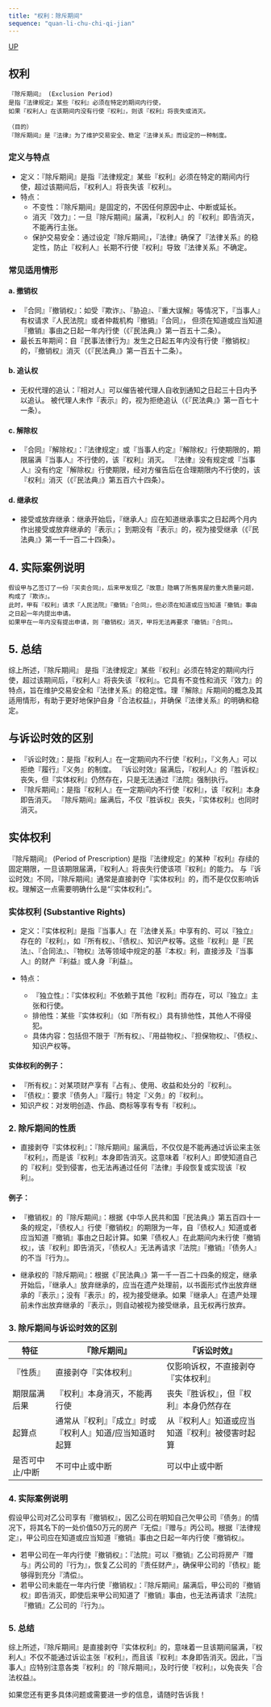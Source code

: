 ```yaml
---
title: "权利：除斥期间"
sequence: "quan-li-chu-chi-qi-jian"
---
```


[UP](/law/civil-law-index.html)

## 权利

```text
『除斥期间』 (Exclusion Period) 
是指『法律规定』某些『权利』必须在特定的期间内行使，
如果『权利人』在该期间内没有行使『权利』，则该『权利』将丧失或消灭。

（目的）
『除斥期间』是『法律』为了维护交易安全、稳定『法律关系』而设定的一种制度。
```

### 定义与特点

- 定义：『除斥期间』是指『法律规定』某些『权利』必须在特定的期间内行使，超过该期间后，『权利人』将丧失该『权利』。
- 特点：
    - 不变性：『除斥期间』是固定的，不因任何原因中止、中断或延长。
    - 消灭『效力』：一旦『除斥期间』届满，『权利人』的『权利』即告消灭，不能再行主张。
    - 保护交易安全：通过设定『除斥期间』，『法律』确保了『法律关系』的稳定性，防止『权利人』长期不行使『权利』导致『法律关系』不确定。

### 常见适用情形

#### a. 撤销权

- 『合同』『撤销权』：如受『欺诈』、『胁迫』、『重大误解』等情况下，『当事人』有权请求『人民法院』或者仲裁机构『撤销』『合同』，
  但须在知道或应当知道『撤销』事由之日起一年内行使（《『民法典』》第一百五十二条）。
- 最长五年期间：自『民事法律行为』发生之日起五年内没有行使『撤销权』的，『撤销权』消灭（《『民法典』》第一百五十二条）。

#### b. 追认权

- 无权代理的追认：『相对人』可以催告被代理人自收到通知之日起三十日内予以追认。
  被代理人未作『表示』的，视为拒绝追认（《『民法典』》第一百七十一条）。

#### c. 解除权

- 『合同』『解除权』：『法律规定』或『当事人约定』『解除权』行使期限的，期限届满『当事人』不行使的，该『权利』消灭。
  『法律』没有规定或『当事人』没有约定『解除权』行使期限，经对方催告后在合理期限内不行使的，该『权利』消灭（《『民法典』》第五百六十四条）。

#### d. 继承权

- 接受或放弃继承：继承开始后，『继承人』应在知道继承事实之日起两个月内作出接受或放弃继承的『表示』；
  到期没有『表示』的，视为接受继承（《『民法典』》第一千一百二十四条）。

## 4. 实际案例说明

```text
假设甲与乙签订了一份『买卖合同』，后来甲发现乙『故意』隐瞒了所售房屋的重大质量问题，构成了『欺诈』。
此时，甲有『权利』请求『人民法院』『撤销』『合同』，但必须在知道或应当知道『撤销』事由之日起一年内提出申请。
如果甲在一年内没有提出申请，则『撤销权』消灭，甲将无法再要求『撤销』『合同』。
```

## 5. 总结

综上所述，『除斥期间』
是指『法律规定』某些『权利』必须在特定的期间内行使，超过该期间后，『权利人』将丧失该『权利』。它具有不变性和消灭『效力』的特点，旨在维护交易安全和『法律关系』的稳定性。理『解除』斥期间的概念及其适用情形，有助于更好地保护自身『合法权益』，并确保『法律关系』的明确和稳定。

## 与诉讼时效的区别

- 『诉讼时效』：是指『权利人』在一定期间内不行使『权利』，『义务人』可以拒绝『履行』『义务』的制度。
  『诉讼时效』届满后，『权利人』的『胜诉权』丧失，但『实体权利』仍然存在，只是无法通过『法院』强制执行。
- 『除斥期间』：是指『权利人』在一定期间内不行使『权利』，该『权利』本身即告消灭。
  『除斥期间』届满后，不仅『胜诉权』丧失，『实体权利』也同时消灭。

## 实体权利

『除斥期间』 (Period of Prescription) 是指『法律规定』的某种『权利』存续的固定期限，一旦该期限届满，『权利人』将丧失行使该项『权利』的能力。
与『诉讼时效』不同，『除斥期间』通常是直接剥夺『实体权利』的，而不是仅仅影响诉权。理解这一点需要明确什么是“『实体权利』”。

### 实体权利 (Substantive Rights)

- 定义：『实体权利』是指『当事人』在『法律关系』中享有的、可以『独立』存在的『权利』，如『所有权』、『债权』、知识产权等。这些『权利』是『民法』、『合同法』、『物权』法等领域中规定的基『本权』利，直接涉及『当事人』的财产『利益』或人身『利益』。

- 特点：
  - 『独立性』：『实体权利』不依赖于其他『权利』而存在，可以『独立』主张和行使。
  - 排他性：某些『实体权利』（如『所有权』）具有排他性，其他人不得侵犯。
  - 具体内容：包括但不限于『所有权』、『用益物权』、『担保物权』、『债权』、知识产权等。

#### 实体权利的例子：
- 『所有权』：对某项财产享有『占有』、使用、收益和处分的『权利』。
- 『债权』：要求『债务人』『履行』特定『义务』的『权利』。
- 知识产权：对发明创造、作品、商标等享有专有『权利』。

### 2. 除斥期间的性质

- 直接剥夺『实体权利』：『除斥期间』届满后，不仅仅是不能再通过诉讼来主张『权利』，而是该『权利』本身即告消灭。这意味着『权利人』即使知道自己的『权利』受到侵害，也无法再通过任何『法律』手段恢复或实现该『权利』。

#### 例子：
- 『撤销权』的『除斥期间』：根据《中华人民共和国『民法典』》第五百四十一条的规定，『债权人』行使『撤销权』的期限为一年，自『债权人』知道或者应当知道『撤销』事由之日起计算。如果『债权人』在此期间内未行使『撤销权』，该『权利』即告消灭，『债权人』无法再请求『法院』『撤销』『债务人』的不当『行为』。

- 继承权的『除斥期间』：根据《『民法典』》第一千一百二十四条的规定，继承开始后，『继承人』放弃继承的，应当在遗产处理前，以书面形式作出放弃继承的『表示』；没有『表示』的，视为接受继承。如果『继承人』在遗产处理前未作出放弃继承的『表示』，则自动被视为接受继承，且无权再行放弃。

### 3. 除斥期间与诉讼时效的区别

| 特征               | 『除斥期间』                                | 『诉讼时效』                                  |
|--------------------|-----------------------------------------|-------------------------------------------|
| 『性质』           | 直接剥夺『实体权利』                        | 仅影响诉权，不直接剥夺『实体权利』            |
| 期限届满后果   | 『权利』本身消灭，不能再行使                | 丧失『胜诉权』，但『权利』本身仍然存在            |
| 起算点         | 通常从『权利』『成立』时或『权利人』知道/应当知道时起算 | 从『权利人』知道或应当知道『权利』被侵害时起算   |
| 是否可中止/中断| 不可中止或中断                          | 可以中止或中断                            |

### 4. 实际案例说明

假设甲公司对乙公司享有『撤销权』，因乙公司在明知自己欠甲公司『债务』的情况下，将其名下的一处价值50万元的房产『无偿』『赠与』丙公司。根据『法律规定』，甲公司应在知道或应当知道『撤销』事由之日起一年内行使『撤销权』。

- 若甲公司在一年内行使『撤销权』：『法院』可以『撤销』乙公司将房产『赠与』丙公司的『行为』，恢复乙公司的『责任财产』，确保甲公司的『债权』能够得到充分『清偿』。
- 若甲公司未能在一年内行使『撤销权』：『除斥期间』届满后，甲公司的『撤销权』即告消灭，即使后来甲公司知道了『撤销』事由，也无法再请求『法院』『撤销』乙公司的『行为』。

### 5. 总结

综上所述，『除斥期间』是直接剥夺『实体权利』的，意味着一旦该期间届满，『权利人』不仅不能通过诉讼主张『权利』，而且该『权利』本身即告消灭。因此，『当事人』应特别注意各类『权利』的『除斥期间』，及时行使『权利』，以免丧失『合法权益』。

如果您还有更多具体问题或需要进一步的信息，请随时告诉我！
